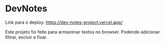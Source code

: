 # DevNotes
Link para o deploy: https://dev-notes-project.vercel.app/

Este projeto foi feito para armazenar textos no browser. Podendo adicionar filtrar, excluir e fixar.

